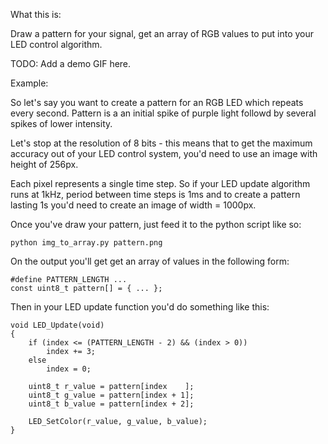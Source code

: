 What this is: 

Draw a pattern for your signal, get an array of RGB values to put into your LED control algorithm.

TODO: Add a demo GIF here.

Example:

So let's say you want to create a pattern for an RGB LED which repeats every second. Pattern is a an initial spike of purple light followd by several spikes of lower intensity.

Let's stop at the resolution of 8 bits - this means that to get the maximum accuracy out of your LED control system, you'd need to use an image with height of 256px.

Each pixel represents a single time step. So if your LED update algorithm runs at 1kHz, period between time steps is 1ms and to create a pattern lasting 1s you'd need to create an image of width = 1000px.

Once you've draw your pattern, just feed it to the python script like so:

	python img_to_array.py pattern.png

On the output you'll get get an array of values in the following form:

	#define PATTERN_LENGTH ...
	const uint8_t pattern[] = { ... };

Then in your LED update function you'd do something like this:

	void LED_Update(void)
	{
		if (index <= (PATTERN_LENGTH - 2) && (index > 0))
			index += 3;
		else
			index = 0;

		uint8_t r_value = pattern[index    ];
		uint8_t g_value = pattern[index + 1];
		uint8_t b_value = pattern[index + 2];
		
		LED_SetColor(r_value, g_value, b_value);
	}
